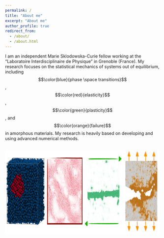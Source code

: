 ```yaml
---
permalink: /
title: "About me"
excerpt: "About me"
author_profile: true
redirect_from: 
  - /about/
  - /about.html
---
```


I am an independent Marie Sklodowska-Curie fellow working at the “Laboratoire Interdisciplinaire de Physique” in Grenoble (France). My research focuses on the statistical mechanics of systems out of equilibrium, including $$\color{blue}{phase \space transitions}$$, $$\color{red}{elasticity}$$, $$\color{green}{plasticity}$$, and $$\color{orange}{failure}$$ in amorphous materials. My research is heavily based on developing and using advanced numerical methods.


<br/>
<img src="/images/overview-min.png" width="994" height="271">
<br/>

